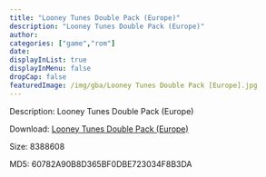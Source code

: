 ```yaml
---
title: "Looney Tunes Double Pack (Europe)"
description: "Looney Tunes Double Pack (Europe)"
author: 
categories: ["game","rom"]
date: 
displayInList: true
displayInMenu: false
dropCap: false
featuredImage: /img/gba/Looney Tunes Double Pack [Europe].jpg
---
```


Description: Looney Tunes Double Pack (Europe)

Download: <a style="text-decoration:underline;" href="https://mega.nz/#!CPB2wCQY!NZcM7NSKf9MYpNyHVEnXboBHPA2nShKT78luaLoL0KA" target = "_blank" rel = "nofollow" > Looney Tunes Double Pack (Europe)</a>

Size: 8388608

MD5: 60782A90B8D365BF0DBE723034F8B3DA

